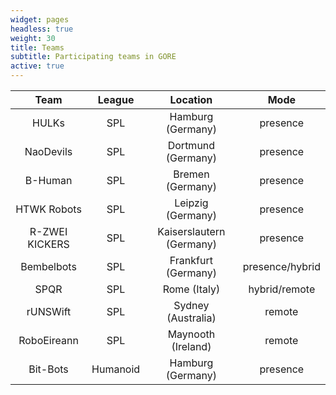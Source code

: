 ```yaml
---
widget: pages
headless: true
weight: 30
title: Teams
subtitle: Participating teams in GORE
active: true
---
```


|      Team      |  League  |         Location         |      Mode       |
| :------------: | :------: | :----------------------: | :-------------: |
|     HULKs      |   SPL    |    Hamburg (Germany)     |    presence     |
|   NaoDevils    |   SPL    |    Dortmund (Germany)    |    presence     |
|    B-Human     |   SPL    |     Bremen (Germany)     |    presence     |
|  HTWK Robots   |   SPL    |    Leipzig (Germany)     |    presence     |
| R-ZWEI KICKERS |   SPL    | Kaiserslautern (Germany) |    presence     |
|   Bembelbots   |   SPL    |   Frankfurt (Germany)    | presence/hybrid |
|      SPQR      |   SPL    |       Rome (Italy)       |  hybrid/remote  |
|    rUNSWift    |   SPL    |    Sydney (Australia)    |     remote      |
|  RoboEireann   |   SPL    |    Maynooth (Ireland)    |     remote      |
|    Bit-Bots    | Humanoid |    Hamburg (Germany)     |    presence     |
